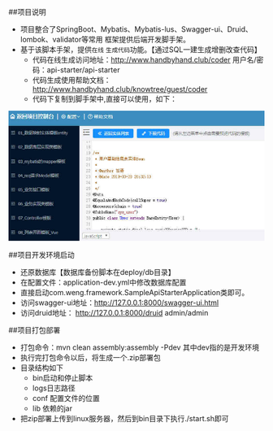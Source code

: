 ##项目说明
* 项目整合了SpringBoot、Mybatis、Mybatis-lus、Swagger-ui、Druid、lombok、validator等常用
  框架提供后端开发脚手架。
* 基于该脚本手架，提供`在线` `生成代码`功能。【通过SQL一建生成增删改查代码】 
   *  代码在线生成访问地址：http://www.handbyhand.club/coder  用户名/密码：api-starter/api-starter
   *  代码生成使用帮助文档：http://www.handbyhand.club/knowtree/guest/coder
   *  代码下复制到脚手架中,直接可以使用，如下：
   
 ![](deploy/file/coder.jpg)
       
 ##项目开发环境启动
 * 还原数据库【数据库备份脚本在deploy/db目录】
 * 在配置文件：application-dev.yml中修改数据库配置
 * 直接启动com.weng.framework.SampleApiStarterApplication类即可。
 * 访问swagger-ui地址：http://127.0.0.1:8000/swagger-ui.html
 * 访问druid地址： http://127.0.0.1:8000/druid   admin/admin
   

##项目打包部署
* 打包命令：mvn clean assembly:assembly -Pdev 其中dev指的是开发环境 
* 执行完打包命令以后，将生成一个.zip部署包
* 目录结构如下
    * bin启动和停止脚本
    * logs日志路径
    * conf 配置文件的位置
    * lib 依赖的jar
* 把zip部署上传到linux服务器，然后到bin目录下执行./start.sh即可
